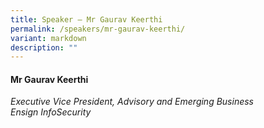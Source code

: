 ```yaml
---
title: Speaker – Mr Gaurav Keerthi
permalink: /speakers/mr-gaurav-keerthi/
variant: markdown
description: ""
---
```

#### **Mr Gaurav Keerthi**

*Executive Vice President, Advisory and Emerging Business
<br>Ensign InfoSecurity*